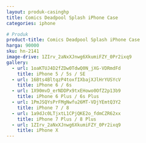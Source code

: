 ```yaml
---
layout: produk-casinghp
title: Comics Deadpool Splash iPhone Case
categories: iphone

# Produk
product-title: Comics Deadpool Splash iPhone Case
harga: 90000
sku: hn-2141
image-drive: 1ZIrv_2aNxXJnwg6XkumiFZY_0Pr2ixq9
gallery:
  - url: 1oaKTUJ4D2fZDw0TdwQ0N_jXG-VDRmdFd
    title: iPhone 5 / 5s / SE
  - url: 16Bts4BltqzP4toxfIXbajXJlHrYUSYcV
    title: iPhone 6 / 6s
  - url: 1X90mvD_erNDDPx9txEHowo0OfZ2p13b9
    title: iPhone 6 Plus / 6s Plus
  - url: 1PmJSQYsPrFMgNwfu26MT-VDjYEmtQ3Y2
    title: iPhone 7 / 8
  - url: 1a9dJc0LTjxtL1CPjQKE2o_fdmCZR62xx
    title: iPhone 7 Plus / 8 Plus
  - url: 1ZIrv_2aNxXJnwg6XkumiFZY_0Pr2ixq9
    title: iPhone X
---
```

